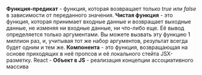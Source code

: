 **Функция-предикат** - функция, которая возвращает только *true* или *false* в зависимости от переданного значения. 
**Чистая функция** - это функция, которая принимает входные данные и возвращает выходные данные, не изменяя ни входные данные, ни что-либо еще. Её вывод определяется только аргументами. Вы можете вызвать эту функцию 1 миллион раз, и, учитывая тот же набор аргументов, результат всегда будет одним и тем же.
**Компонента** - это функция, возвращающая на основе приходящих в неё пропсов и её локального стейта JSX-разметку.
React - 
**Объект в JS** - реализация концепции ассоциативного массива